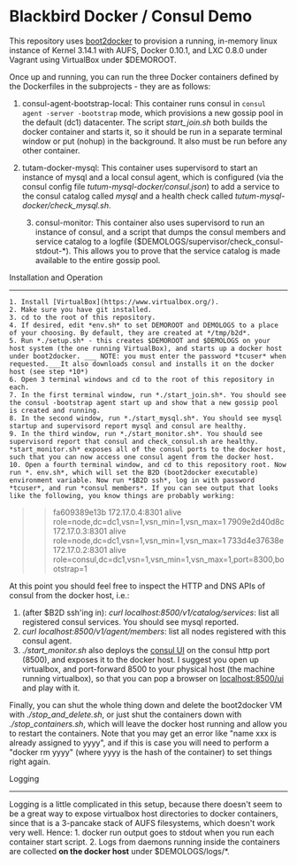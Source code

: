 Blackbird Docker / Consul Demo
==============================

This repository uses [boot2docker](https://github.com/boot2docker/boot2docker) to provision a running, in-memory linux instance of Kernel 3.14.1 with AUFS, Docker 0.10.1, and LXC 0.8.0 under Vagrant using VirtualBox under $DEMOROOT. 

Once up and running, you can run the three Docker containers defined by the Dockerfiles in the subprojects - they are as follows:

1. consul-agent-bootstrap-local: This container runs consul in `consul agent -server -bootstrap` mode, which provisions a new gossip pool in the default (dc1) datacenter. The script *start_join.sh* both builds the docker container and starts it, so it should be run in a separate terminal window or put (nohup) in the background. It also must be run before any other container. 

2. tutam-docker-mysql: This container uses supervisord to start an instance of mysql and a local consul agent, which is configured (via the consul config file *tutum-mysql-docker/consul.json*) to add a service to the consul catalog called *mysql* and a health check called *tutum-mysql-docker/check_mysql.sh*.

     3. consul-monitor: This container also uses supervisord to run an instance of consul, and a script that dumps the consul members and service catalog to a logfile ($DEMOLOGS/supervisor/check_consul-stdout-*). This allows you to prove that the service catalog is made available to the entire gossip pool. 

Installation and Operation
__________________________

	1. Install [VirtualBox](https://www.virtualbox.org/).
	2. Make sure you have git installed.
	3. cd to the root of this repository.
	4. If desired, edit *env.sh* to set DEMOROOT and DEMOLOGS to a place of your choosing. By default, they are created at */tmp/b2d*.
	5. Run *./setup.sh* - this creates $DEMOROOT and $DEMOLOGS on your host system (the one running VirtualBox), and starts up a docker host under boot2docker. ___ NOTE: you must enter the password *tcuser* when requested.___It also downloads consul and installs it on the docker host (see step *10*)
	6. Open 3 terminal windows and cd to the root of this repository in each.
	7. In the first terminal window, run *./start_join.sh*. You should see the consul -bootstrap agent start up and show that a new gossip pool is created and running.
	8. In the second window, run *./start_mysql.sh*. You should see mysql startup and supervisord report mysql and consul are healthy.
	9. In the third window, run *./start_monitor.sh*. You should see supervisord report that consul and check_consul.sh are healthy. *start_monitor.sh* exposes all of the consul ports to the docker host, such that you can now access one consul agent from the docker host.
	10. Open a fourth terminal window, and cd to this repository root. Now run *. env.sh*, which will set the B2D (boot2docker executable) environment variable. Now run *$B2D ssh*, log in with password *tcuser*, and run *consul members*. If you can see output that looks like the following, you know things are probably working:

>> fa609389e13b  172.17.0.4:8301  alive  role=node,dc=dc1,vsn=1,vsn_min=1,vsn_max=1
>> 7909e2d40d8c  172.17.0.3:8301  alive  role=node,dc=dc1,vsn=1,vsn_min=1,vsn_max=1
>> 733d4e37638e  172.17.0.2:8301  alive  role=consul,dc=dc1,vsn=1,vsn_min=1,vsn_max=1,port=8300,bootstrap=1

At this point you should feel free to inspect the HTTP and DNS APIs of consul from the docker host, i.e.:

   1. (after $B2D ssh'ing in): *curl localhost:8500/v1/catalog/services*: list all registered consul services. You should see mysql reported.
   2. *curl localhost:8500/v1/agent/members*: list all nodes registered with this consul agent.
   3. *./start_monitor.sh* also deploys the [consul UI](http://www.consul.io/intro/getting-started/ui.html) on the consul http port (8500), and exposes it to the docker host. I suggest you open up virtualbox, and port-forward 8500 to your physical host (the machine running virtualbox), so that you can pop a browser on [localhost:8500/ui](http://localhost:8500/ui) and play with it.


Finally, you can shut the whole thing down and delete the boot2docker VM with *./stop_and_delete.sh*, or just shut the containers down with *./stop_containers.sh*, which will leave the docker host running and allow you to restart the containers. Note that you may get an error like "name xxx is already assigned to yyyy", and if this is case you will need to perform a "docker rm yyyy" (where yyyy is the hash of the container) to set things right again. 

Logging
_______

Logging is a little complicated in this setup, because there doesn't seem to be a great way to expose virtualbox host directories to docker containers, since that is a 3-pancake stack of AUFS filesystems, which doesn't work very well. Hence: 
	1. docker run output goes to stdout when you run each container start script.
	2. Logs from daemons running inside the containers are collected **on the docker host** under $DEMOLOGS/logs/*.
